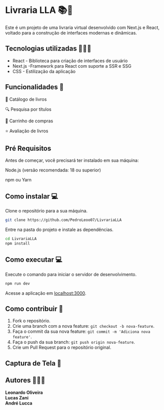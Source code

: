# Livraria LLA 📚📒

Este é um projeto de uma livraria virtual desenvolvido com Next.js e React, voltado para a construção de interfaces modernas e dinâmicas.

## Tecnologias utilizadas 👨🏼🚀

- React - Biblioteca para criação de interfaces de usuário
- Next.js -Framework para React com suporte a SSR e SSG
- CSS - Estilização da aplicação

## Funcionalidades 📌

📖 Catálogo de livros

🔍 Pesquisa por títulos

🛒 Carrinho de compras

⭐ Avaliação de livros

## Pré Requisitos

Antes de começar, você precisará ter instalado em sua máquina:

Node.js (versão recomendada: 18 ou superior)

npm ou Yarn

## Como instalar 💻

Clone o repositório para a sua máquina.

```bash
git clone https://github.com/PedroLeoo07/LivrariaLLA
```

Entre na pasta do projeto e instale as dependências.

```bash
cd LivrariaLLA
npm install
```

## Como executar 💻

Execute o comando para iniciar o servidor de desenvolvimento.

```bash
npm run dev
```

Acesse a aplicação em [localhost:3000](http://localhost:3000).

## Como contribuir 🤝

1. Fork o repositório.
2. Crie uma branch com a nova feature: `git checkout -b nova-feature`.
3. Faça o commit da sua nova feature: `git commit -m 'Adiciona nova feature'`.
4. Faça o push da sua branch: `git push origin nova-feature`.
5. Crie um Pull Request para o repositório original.

## Captura de Tela 🎨

## Autores 👨🏼‍💻
**Leonardo Oliveira**
<br/>
**Lucas Zani**
<br/>
**André Lucca**
